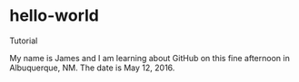 # hello-world
Tutorial

My name is James and I am learning about GitHub on this fine afternoon in Albuquerque, NM.  The date is May 12, 2016.
